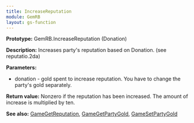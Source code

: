 ```yaml
---
title: IncreaseReputation
module: GemRB
layout: gs-function
---
```


**Prototype:** GemRB.IncreaseReputation (Donation)

**Description:** Increases party's reputation based on Donation. (see reputatio.2da)

**Parameters:**
  * donation - gold spent to increase reputation. You have to change the
  party's gold separately.

**Return value:** Nonzero if the reputation has been increased. The amount
of increase is multiplied by ten.

**See also:** [GameGetReputation](GameGetReputation.md), [GameGetPartyGold](GameGetPartyGold.md), [GameSetPartyGold](GameSetPartyGold.md)
